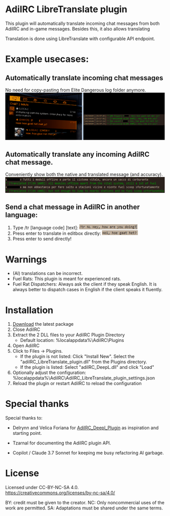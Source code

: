 # AdiIRC LibreTranslate plugin
This plugin will automatically translate incoming chat messages from both AdiIRC and in-game messages.
Besides this, it also allows translating

Translation is done using LibreTranslate with configurable API endpoint.

# Example usecases:

## Automatically translate incoming chat messages
No need for copy-pasting from Elite Dangerous log folder anymore.
![Screenshot showing automatic translation from Elite Dangerous in-game chat to AdiIRC](/Translating-ED-Chat.png)

## Automatically translate any incoming AdiIRC chat message.
Conveniently show both the native and translated message (and accuracy).
![Screenshot showing translating incoming AdiIRC messages directly](/Translating-AdiIRC-chat.png)

## Send a chat message in AdiIRC in another language:
1. Type /tr [language code] [text]:
![Screenshot showing translate command](/Translating-AdiIRC-chatbox-1.png)
2. Press enter to translate in editbox directly:
![Screenshot showing translation output](/Translating-AdiIRC-chatbox-2.png)
3. Press enter to send directly!

# Warnings

- (AI) translations can be incorrect.
- Fuel Rats: This plugin is meant for experienced rats.
- Fuel Rat Dispatchers: Always ask the client if they speak English. It is always better to dispatch cases in English if the client speaks it fluently.

# Installation

 1. [Download](https://github.com/Electrical5/AdiIRC_LibreTranslate_plugin/tags) the latest package
 2. Close AdiIRC
 3. Extract the 2 DLL files to your AdiIRC Plugin Directory
    - Default location: %localappdata%\AdiIRC\Plugins
 4. Open AdiIRC
 5. Click to Files -> Plugins.
    - If the plugin is not listed: Click "Install New". Select the "adiIRC_LibreTranslate_plugin.dll" from the Plugins directory.
    - If the plugin is listed: Select "adiIRC_DeepL.dll" and click "Load"
 6. Optionally adjust the configuration: %localappdata%\AdiIRC\AdiIRC_LibreTranslate_plugin_settings.json
 7. Reload the plugin or restart AdiIRC to reload the configuration

# Special thanks

Special thanks to:

- Delrynn and Velica Foriana for [AdiIRC_Deepl_Plugin](https://github.com/Delrynn/adiIRC_DeepL_plugin) as inspiration and starting point.

- Tzarnal for documenting the AdiIRC plugin API.

- Copilot / Claude 3.7 Sonnet for keeping me busy refactoring AI garbage.

# License

Licensed under CC-BY-NC-SA 4.0.
https://creativecommons.org/licenses/by-nc-sa/4.0/

BY: credit must be given to the creator.
NC: Only noncommercial uses of the work are permitted.
SA: Adaptations must be shared under the same terms.
